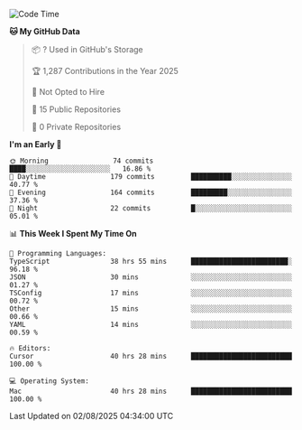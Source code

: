 <!--START_SECTION:waka-->
![Code Time](http://img.shields.io/badge/Code%20Time-7%2C501%20hrs%2045%20mins-blue)

**🐱 My GitHub Data** 

> 📦 ? Used in GitHub's Storage 
 > 
> 🏆 1,287 Contributions in the Year 2025
 > 
> 🚫 Not Opted to Hire
 > 
> 📜 15 Public Repositories 
 > 
> 🔑 0 Private Repositories 
 > 
**I'm an Early 🐤** 

```text
🌞 Morning                74 commits          ████░░░░░░░░░░░░░░░░░░░░░   16.86 % 
🌆 Daytime                179 commits         ██████████░░░░░░░░░░░░░░░   40.77 % 
🌃 Evening                164 commits         █████████░░░░░░░░░░░░░░░░   37.36 % 
🌙 Night                  22 commits          █░░░░░░░░░░░░░░░░░░░░░░░░   05.01 % 
```


📊 **This Week I Spent My Time On** 

```text
💬 Programming Languages: 
TypeScript               38 hrs 55 mins      ████████████████████████░   96.18 % 
JSON                     30 mins             ░░░░░░░░░░░░░░░░░░░░░░░░░   01.27 % 
TSConfig                 17 mins             ░░░░░░░░░░░░░░░░░░░░░░░░░   00.72 % 
Other                    15 mins             ░░░░░░░░░░░░░░░░░░░░░░░░░   00.66 % 
YAML                     14 mins             ░░░░░░░░░░░░░░░░░░░░░░░░░   00.59 % 

🔥 Editors: 
Cursor                   40 hrs 28 mins      █████████████████████████   100.00 % 

💻 Operating System: 
Mac                      40 hrs 28 mins      █████████████████████████   100.00 % 
```


 Last Updated on 02/08/2025 04:34:00 UTC
<!--END_SECTION:waka-->

